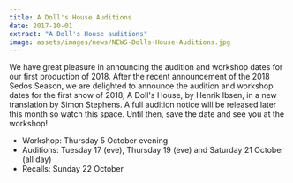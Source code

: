 ```yaml
---
title: A Doll's House Auditions
date: 2017-10-01
extract: "A Doll's House auditions"
image: assets/images/news/NEWS-Dolls-House-Auditions.jpg
---
```


We have great pleasure in announcing the audition and workshop dates for our first production of 2018.
After the recent announcement of the 2018 Sedos Season, we are delighted to announce the audition and workshop dates for the first show of 2018, A Doll's House, by Henrik Ibsen, in a new translation by Simon Stephens.
A full audition notice will be released later this month so watch this space. Until then, save the date and see you at the workshop!

- Workshop: Thursday 5 October evening
- Auditions: Tuesday 17 (eve), Thursday 19 (eve) and Saturday 21 October (all day)
- Recalls: Sunday 22 October
